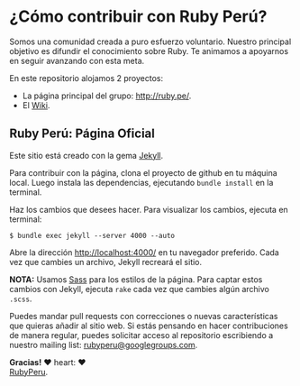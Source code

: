 # ¿Cómo contribuir con Ruby Perú?

Somos una comunidad creada a puro esfuerzo voluntario. Nuestro principal
objetivo es difundir el conocimiento sobre Ruby. Te animamos a apoyarnos
en seguir avanzando con esta meta.

En este repositorio alojamos 2 proyectos:

  * La página principal del grupo: http://ruby.pe/.
  * El [Wiki](https://github.com/rubyperu/rubyperu.github.com/wiki).

## Ruby Perú: Página Oficial

Este sitio está creado con la gema [Jekyll](https://github.com/mojombo/jekyll).

Para contribuir con la página, clona el proyecto de github en tu máquina local.
Luego instala las dependencias, ejecutando `bundle install` en la terminal.

Haz los cambios que desees hacer. Para visualizar los cambios, ejecuta en terminal:

    $ bundle exec jekyll --server 4000 --auto

Abre la dirección <http://localhost:4000/> en tu navegador preferido. Cada
vez que cambies un archivo, Jekyll recreará el sitio.

**NOTA:** Usamos [Sass](http://sass-lang.com/) para los estilos de la página.
Para captar estos cambios con Jekyll, ejecuta `rake` cada vez que cambies
algún archivo `.scss`.

Puedes mandar pull requests con correcciones o nuevas características que
quieras añadir al sitio web. Si estás pensando en hacer contribuciones
de manera regular, puedes solicitar acceso al repositorio escribiendo a nuestro
mailing list: <rubyperu@googlegroups.com>.

**Gracias!**
:heart: heart: :heart: <br />
[RubyPeru](https://github.com/rubyperu).
